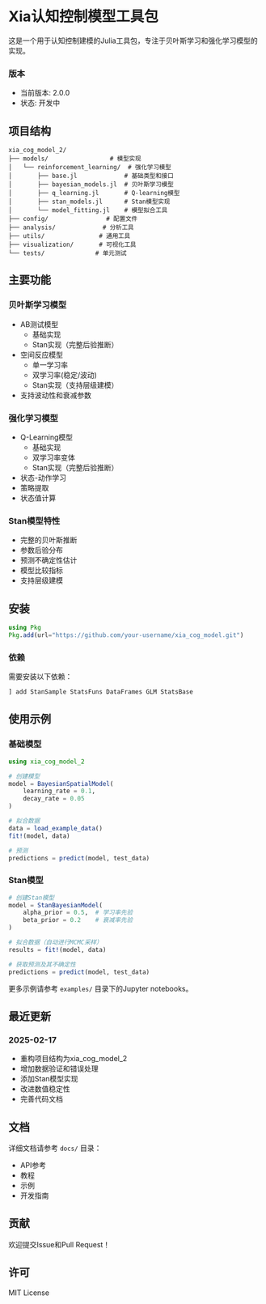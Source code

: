 # Xia认知控制模型工具包

这是一个用于认知控制建模的Julia工具包，专注于贝叶斯学习和强化学习模型的实现。

### 版本
- 当前版本: 2.0.0
- 状态: 开发中

## 项目结构

```
xia_cog_model_2/
├── models/                 # 模型实现
│   └── reinforcement_learning/  # 强化学习模型
│       ├── base.jl             # 基础类型和接口
│       ├── bayesian_models.jl  # 贝叶斯学习模型
│       ├── q_learning.jl       # Q-learning模型
│       ├── stan_models.jl      # Stan模型实现
│       └── model_fitting.jl    # 模型拟合工具
├── config/                # 配置文件
├── analysis/             # 分析工具
├── utils/               # 通用工具
├── visualization/       # 可视化工具
└── tests/              # 单元测试
```

## 主要功能

### 贝叶斯学习模型
- AB测试模型
  - 基础实现
  - Stan实现（完整后验推断）
- 空间反应模型
  - 单一学习率
  - 双学习率(稳定/波动)
  - Stan实现（支持层级建模）
- 支持波动性和衰减参数

### 强化学习模型
- Q-Learning模型
  - 基础实现
  - 双学习率变体
  - Stan实现（完整后验推断）
- 状态-动作学习
- 策略提取
- 状态值计算

### Stan模型特性
- 完整的贝叶斯推断
- 参数后验分布
- 预测不确定性估计
- 模型比较指标
- 支持层级建模

## 安装

```julia
using Pkg
Pkg.add(url="https://github.com/your-username/xia_cog_model.git")
```

### 依赖
需要安装以下依赖：
```julia
] add StanSample StatsFuns DataFrames GLM StatsBase
```

## 使用示例

### 基础模型
```julia
using xia_cog_model_2

# 创建模型
model = BayesianSpatialModel(
    learning_rate = 0.1,
    decay_rate = 0.05
)

# 拟合数据
data = load_example_data()
fit!(model, data)

# 预测
predictions = predict(model, test_data)
```

### Stan模型
```julia
# 创建Stan模型
model = StanBayesianModel(
    alpha_prior = 0.5,  # 学习率先验
    beta_prior = 0.2    # 衰减率先验
)

# 拟合数据（自动进行MCMC采样）
results = fit!(model, data)

# 获取预测及其不确定性
predictions = predict(model, test_data)
```

更多示例请参考 `examples/` 目录下的Jupyter notebooks。

## 最近更新

### 2025-02-17
- 重构项目结构为xia_cog_model_2
- 增加数据验证和错误处理
- 添加Stan模型实现
- 改进数值稳定性
- 完善代码文档

## 文档

详细文档请参考 `docs/` 目录：
- API参考
- 教程
- 示例
- 开发指南

## 贡献

欢迎提交Issue和Pull Request！

## 许可

MIT License